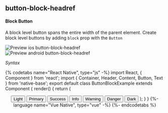 ## button-block-headref
#### Block Button

A block level button spans the entire width of the parent element.
Create block level buttons by adding <code>block</code> prop with the <code>Button</code><br />

![Preview ios button-block-headref](https://github.com/GeekyAnts/NativeBase-KitchenSink/raw/v2.6.1/screenshots/ios/button-block.png)
![Preview android button-block-headref](https://github.com/GeekyAnts/NativeBase-KitchenSink/raw/v2.6.1/screenshots/android/button-block.png)

*Syntax*

{% codetabs name="React Native", type="js" -%}
import React, { Component } from 'react';
import { Container, Header, Content, Button, Text } from 'native-base';
export default class ButtonBlockExample extends Component {
  render() {
    return (
      <Container>
        <Header />
        <Content>
          <Button block light>
            <Text>Light</Text>
          </Button>
          <Button block>
            <Text>Primary</Text>
          </Button>
          <Button block success>
            <Text>Success</Text>
          </Button>
          <Button block info>
            <Text>Info</Text>
          </Button>
          <Button block warning>
            <Text>Warning</Text>
          </Button>
          <Button block danger>
            <Text>Danger</Text>
          </Button>
          <Button block dark>
            <Text>Dark</Text>
          </Button>
        </Content>
      </Container>
    );
  }
}
{%- language name="Vue Native", type="vue" -%}
<template>
  <nb-container>
    <nb-header />
    <nb-content padder>
      <nb-button block light>
        <nb-text>Light</nb-text>
      </nb-button>
      <nb-button block info>
        <nb-text>Info</nb-text>
      </nb-button>
      <nb-button block primary>
        <nb-text>Primary</nb-text>
      </nb-button>
      <nb-button block success>
        <nb-text>Success</nb-text>
      </nb-button>
      <nb-button block warning>
        <nb-text>Warning</nb-text>
      </nb-button>
      <nb-button block danger>
        <nb-text>Danger</nb-text>
      </nb-button>
      <nb-button block dark>
        <nb-text>Dark</nb-text>
      </nb-button>
    </nb-content>
  </nb-container>
</template>
{%- endcodetabs %}
<br />
